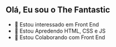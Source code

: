 ## Olá, Eu sou o The Fantastic

- 👀 Estou interessado em Front End
- 🌱 Estou Apredendo HTML, CSS e JS
- 💞️ Estou Colaborando com Front End
          
    
         
          
          
